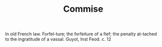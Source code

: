 ---
title: Commise
letter: C
permalink: "/definitions/bld-commise.html"
body: In old French law. Forfel-ture; the forfeiture of a fief; the penalty at-tached
  to the ingratitude of a vassal. Guyot, Inst Feod. c. 12
published_at: '2018-07-07'
source: Black's Law Dictionary 2nd Ed (1910)
layout: post
---